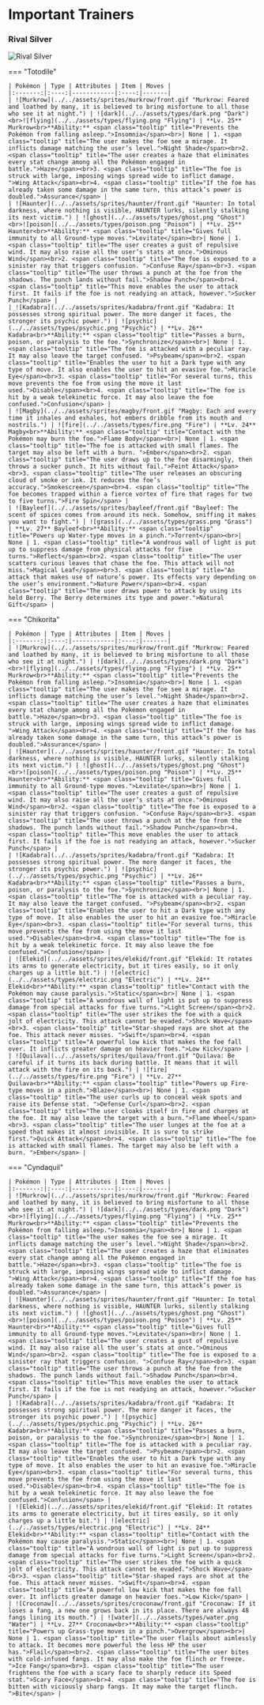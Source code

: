 # Important Trainers

### Rival Silver

![Rival Silver](../../assets/important_trainers/silver.png "Rival Silver")

=== "Totodile"

	| Pokémon | Type | Attributes | Item | Moves |
	|:-------:|:----:|------------|:----:|-------|
	| ![Murkrow](../../assets/sprites/murkrow/front.gif "Murkrow: Feared and loathed by many, it is believed to bring misfortune to all those who see it at night.") | ![dark](../../assets/types/dark.png "Dark")<br>![flying](../../assets/types/flying.png "Flying") | **Lv. 25** Murkrow<br>**Ability:** <span class="tooltip" title="Prevents the Pokémon from falling asleep.">Insomnia</span><br>| None | 1. <span class="tooltip" title="The user makes the foe see a mirage. It inflicts damage matching the user’s level.">Night Shade</span><br>2. <span class="tooltip" title="The user creates a haze that eliminates every stat change among all the Pokémon engaged in battle.">Haze</span><br>3. <span class="tooltip" title="The foe is struck with large, imposing wings spread wide to inflict damage. ">Wing Attack</span><br>4. <span class="tooltip" title="If the foe has already taken some damage in the same turn, this attack’s power is doubled.">Assurance</span> |
	| ![Haunter](../../assets/sprites/haunter/front.gif "Haunter: In total darkness, where nothing is visible, HAUNTER lurks, silently stalking its next victim.") | ![ghost](../../assets/types/ghost.png "Ghost")<br>![poison](../../assets/types/poison.png "Poison") | **Lv. 25** Haunter<br>**Ability:** <span class="tooltip" title="Gives full immunity to all Ground-type moves.">Levitate</span><br>| None | 1. <span class="tooltip" title="The user creates a gust of repulsive wind. It may also raise all the user’s stats at once.">Ominous Wind</span><br>2. <span class="tooltip" title="The foe is exposed to a sinister ray that triggers confusion. ">Confuse Ray</span><br>3. <span class="tooltip" title="The user throws a punch at the foe from the shadows. The punch lands without fail.">Shadow Punch</span><br>4. <span class="tooltip" title="This move enables the user to attack first. It fails if the foe is not readying an attack, however.">Sucker Punch</span> |
	| ![Kadabra](../../assets/sprites/kadabra/front.gif "Kadabra: It possesses strong spiritual power. The more danger it faces, the stronger its psychic power.") | ![psychic](../../assets/types/psychic.png "Psychic") | **Lv. 26** Kadabra<br>**Ability:** <span class="tooltip" title="Passes a burn, poison, or paralysis to the foe.">Synchronize</span><br>| None | 1. <span class="tooltip" title="The foe is attacked with a peculiar ray. It may also leave the target confused. ">Psybeam</span><br>2. <span class="tooltip" title="Enables the user to hit a Dark type with any type of move. It also enables the user to hit an evasive foe.">Miracle Eye</span><br>3. <span class="tooltip" title="For several turns, this move prevents the foe from using the move it last used.">Disable</span><br>4. <span class="tooltip" title="The foe is hit by a weak telekinetic force. It may also leave the foe confused.">Confusion</span> |
	| ![Magby](../../assets/sprites/magby/front.gif "Magby: Each and every time it inhales and exhales, hot embers dribble from its mouth and nostrils.") | ![fire](../../assets/types/fire.png "Fire") | **Lv. 24** Magby<br>**Ability:** <span class="tooltip" title="Contact with the Pokémon may burn the foe.">Flame Body</span><br>| None | 1. <span class="tooltip" title="The foe is attacked with small flames. The target may also be left with a burn. ">Ember</span><br>2. <span class="tooltip" title="The user draws up to the foe disarmingly, then throws a sucker punch. It hits without fail.">Feint Attack</span><br>3. <span class="tooltip" title="The user releases an obscuring cloud of smoke or ink. It reduces the foe’s accuracy.">Smokescreen</span><br>4. <span class="tooltip" title="The foe becomes trapped within a fierce vortex of fire that rages for two to five turns.">Fire Spin</span> |
	| ![Bayleef](../../assets/sprites/bayleef/front.gif "Bayleef: The scent of spices comes from around its neck. Somehow, sniffing it makes you want to fight.") | ![grass](../../assets/types/grass.png "Grass") | **Lv. 27** Bayleef<br>**Ability:** <span class="tooltip" title="Powers up Water-type moves in a pinch.">Torrent</span><br>| None | 1. <span class="tooltip" title="A wondrous wall of light is put up to suppress damage from physical attacks for five turns.">Reflect</span><br>2. <span class="tooltip" title="The user scatters curious leaves that chase the foe. This attack will not miss.">Magical Leaf</span><br>3. <span class="tooltip" title="An attack that makes use of nature’s power. Its effects vary depending on the user’s environment.">Nature Power</span><br>4. <span class="tooltip" title="The user draws power to attack by using its held Berry. The Berry determines its type and power.">Natural Gift</span> |
	
=== "Chikorita"

	| Pokémon | Type | Attributes | Item | Moves |
	|:-------:|:----:|------------|:----:|-------|
	| ![Murkrow](../../assets/sprites/murkrow/front.gif "Murkrow: Feared and loathed by many, it is believed to bring misfortune to all those who see it at night.") | ![dark](../../assets/types/dark.png "Dark")<br>![flying](../../assets/types/flying.png "Flying") | **Lv. 25** Murkrow<br>**Ability:** <span class="tooltip" title="Prevents the Pokémon from falling asleep.">Insomnia</span><br>| None | 1. <span class="tooltip" title="The user makes the foe see a mirage. It inflicts damage matching the user’s level.">Night Shade</span><br>2. <span class="tooltip" title="The user creates a haze that eliminates every stat change among all the Pokémon engaged in battle.">Haze</span><br>3. <span class="tooltip" title="The foe is struck with large, imposing wings spread wide to inflict damage. ">Wing Attack</span><br>4. <span class="tooltip" title="If the foe has already taken some damage in the same turn, this attack’s power is doubled.">Assurance</span> |
	| ![Haunter](../../assets/sprites/haunter/front.gif "Haunter: In total darkness, where nothing is visible, HAUNTER lurks, silently stalking its next victim.") | ![ghost](../../assets/types/ghost.png "Ghost")<br>![poison](../../assets/types/poison.png "Poison") | **Lv. 25** Haunter<br>**Ability:** <span class="tooltip" title="Gives full immunity to all Ground-type moves.">Levitate</span><br>| None | 1. <span class="tooltip" title="The user creates a gust of repulsive wind. It may also raise all the user’s stats at once.">Ominous Wind</span><br>2. <span class="tooltip" title="The foe is exposed to a sinister ray that triggers confusion. ">Confuse Ray</span><br>3. <span class="tooltip" title="The user throws a punch at the foe from the shadows. The punch lands without fail.">Shadow Punch</span><br>4. <span class="tooltip" title="This move enables the user to attack first. It fails if the foe is not readying an attack, however.">Sucker Punch</span> |
	| ![Kadabra](../../assets/sprites/kadabra/front.gif "Kadabra: It possesses strong spiritual power. The more danger it faces, the stronger its psychic power.") | ![psychic](../../assets/types/psychic.png "Psychic") | **Lv. 26** Kadabra<br>**Ability:** <span class="tooltip" title="Passes a burn, poison, or paralysis to the foe.">Synchronize</span><br>| None | 1. <span class="tooltip" title="The foe is attacked with a peculiar ray. It may also leave the target confused. ">Psybeam</span><br>2. <span class="tooltip" title="Enables the user to hit a Dark type with any type of move. It also enables the user to hit an evasive foe.">Miracle Eye</span><br>3. <span class="tooltip" title="For several turns, this move prevents the foe from using the move it last used.">Disable</span><br>4. <span class="tooltip" title="The foe is hit by a weak telekinetic force. It may also leave the foe confused.">Confusion</span> |
	| ![Elekid](../../assets/sprites/elekid/front.gif "Elekid: It rotates its arms to generate electricity, but it tires easily, so it only charges up a little bit.") | ![electric](../../assets/types/electric.png "Electric") | **Lv. 24** Elekid<br>**Ability:** <span class="tooltip" title="Contact with the Pokémon may cause paralysis.">Static</span><br>| None | 1. <span class="tooltip" title="A wondrous wall of light is put up to suppress damage from special attacks for five turns.">Light Screen</span><br>2. <span class="tooltip" title="The user strikes the foe with a quick jolt of electricity. This attack cannot be evaded.">Shock Wave</span><br>3. <span class="tooltip" title="Star-shaped rays are shot at the foe. This attack never misses. ">Swift</span><br>4. <span class="tooltip" title="A powerful low kick that makes the foe fall over. It inflicts greater damage on heavier foes.">Low Kick</span> |
	| ![Quilava](../../assets/sprites/quilava/front.gif "Quilava: Be careful if it turns its back during battle. It means that it will attack with the fire on its back.") | ![fire](../../assets/types/fire.png "Fire") | **Lv. 27** Quilava<br>**Ability:** <span class="tooltip" title="Powers up Fire-type moves in a pinch.">Blaze</span><br>| None | 1. <span class="tooltip" title="The user curls up to conceal weak spots and raise its Defense stat. ">Defense Curl</span><br>2. <span class="tooltip" title="The user cloaks itself in fire and charges at the foe. It may also leave the target with a burn.">Flame Wheel</span><br>3. <span class="tooltip" title="The user lunges at the foe at a speed that makes it almost invisible. It is sure to strike first.">Quick Attack</span><br>4. <span class="tooltip" title="The foe is attacked with small flames. The target may also be left with a burn. ">Ember</span> |
	
=== "Cyndaquil"

	| Pokémon | Type | Attributes | Item | Moves |
	|:-------:|:----:|------------|:----:|-------|
	| ![Murkrow](../../assets/sprites/murkrow/front.gif "Murkrow: Feared and loathed by many, it is believed to bring misfortune to all those who see it at night.") | ![dark](../../assets/types/dark.png "Dark")<br>![flying](../../assets/types/flying.png "Flying") | **Lv. 25** Murkrow<br>**Ability:** <span class="tooltip" title="Prevents the Pokémon from falling asleep.">Insomnia</span><br>| None | 1. <span class="tooltip" title="The user makes the foe see a mirage. It inflicts damage matching the user’s level.">Night Shade</span><br>2. <span class="tooltip" title="The user creates a haze that eliminates every stat change among all the Pokémon engaged in battle.">Haze</span><br>3. <span class="tooltip" title="The foe is struck with large, imposing wings spread wide to inflict damage. ">Wing Attack</span><br>4. <span class="tooltip" title="If the foe has already taken some damage in the same turn, this attack’s power is doubled.">Assurance</span> |
	| ![Haunter](../../assets/sprites/haunter/front.gif "Haunter: In total darkness, where nothing is visible, HAUNTER lurks, silently stalking its next victim.") | ![ghost](../../assets/types/ghost.png "Ghost")<br>![poison](../../assets/types/poison.png "Poison") | **Lv. 25** Haunter<br>**Ability:** <span class="tooltip" title="Gives full immunity to all Ground-type moves.">Levitate</span><br>| None | 1. <span class="tooltip" title="The user creates a gust of repulsive wind. It may also raise all the user’s stats at once.">Ominous Wind</span><br>2. <span class="tooltip" title="The foe is exposed to a sinister ray that triggers confusion. ">Confuse Ray</span><br>3. <span class="tooltip" title="The user throws a punch at the foe from the shadows. The punch lands without fail.">Shadow Punch</span><br>4. <span class="tooltip" title="This move enables the user to attack first. It fails if the foe is not readying an attack, however.">Sucker Punch</span> |
	| ![Kadabra](../../assets/sprites/kadabra/front.gif "Kadabra: It possesses strong spiritual power. The more danger it faces, the stronger its psychic power.") | ![psychic](../../assets/types/psychic.png "Psychic") | **Lv. 26** Kadabra<br>**Ability:** <span class="tooltip" title="Passes a burn, poison, or paralysis to the foe.">Synchronize</span><br>| None | 1. <span class="tooltip" title="The foe is attacked with a peculiar ray. It may also leave the target confused. ">Psybeam</span><br>2. <span class="tooltip" title="Enables the user to hit a Dark type with any type of move. It also enables the user to hit an evasive foe.">Miracle Eye</span><br>3. <span class="tooltip" title="For several turns, this move prevents the foe from using the move it last used.">Disable</span><br>4. <span class="tooltip" title="The foe is hit by a weak telekinetic force. It may also leave the foe confused.">Confusion</span> |
	| ![Elekid](../../assets/sprites/elekid/front.gif "Elekid: It rotates its arms to generate electricity, but it tires easily, so it only charges up a little bit.") | ![electric](../../assets/types/electric.png "Electric") | **Lv. 24** Elekid<br>**Ability:** <span class="tooltip" title="Contact with the Pokémon may cause paralysis.">Static</span><br>| None | 1. <span class="tooltip" title="A wondrous wall of light is put up to suppress damage from special attacks for five turns.">Light Screen</span><br>2. <span class="tooltip" title="The user strikes the foe with a quick jolt of electricity. This attack cannot be evaded.">Shock Wave</span><br>3. <span class="tooltip" title="Star-shaped rays are shot at the foe. This attack never misses. ">Swift</span><br>4. <span class="tooltip" title="A powerful low kick that makes the foe fall over. It inflicts greater damage on heavier foes.">Low Kick</span> |
	| ![Croconaw](../../assets/sprites/croconaw/front.gif "Croconaw: If it loses a fang, a new one grows back in its place. There are always 48 fangs lining its mouth.") | ![water](../../assets/types/water.png "Water") | **Lv. 27** Croconaw<br>**Ability:** <span class="tooltip" title="Powers up Grass-type moves in a pinch.">Overgrow</span><br>| None | 1. <span class="tooltip" title="The user flails about aimlessly to attack. It becomes more powerful the less HP the user has.">Flail</span><br>2. <span class="tooltip" title="The user bites with cold-infused fangs. It may also make the foe flinch or freeze. ">Ice Fang</span><br>3. <span class="tooltip" title="The user frightens the foe with a scary face to sharply reduce its Speed stat.">Scary Face</span><br>4. <span class="tooltip" title="The foe is bitten with viciously sharp fangs. It may make the target flinch. ">Bite</span> |
	
